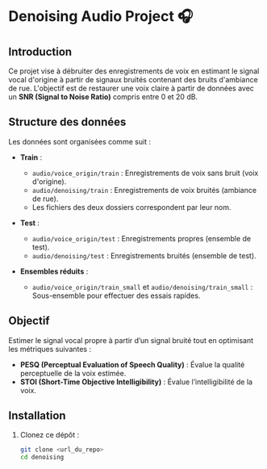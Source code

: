 # Denoising Audio Project 🎧

## Introduction
Ce projet vise à débruiter des enregistrements de voix en estimant le signal vocal d'origine à partir de signaux bruités contenant des bruits d'ambiance de rue. L'objectif est de restaurer une voix claire à partir de données avec un **SNR (Signal to Noise Ratio)** compris entre 0 et 20 dB.

## Structure des données
Les données sont organisées comme suit :  
- **Train** :  
  - `audio/voice_origin/train` : Enregistrements de voix sans bruit (voix d'origine).  
  - `audio/denoising/train` : Enregistrements de voix bruités (ambiance de rue).  
  - Les fichiers des deux dossiers correspondent par leur nom.  

- **Test** :  
  - `audio/voice_origin/test` : Enregistrements propres (ensemble de test).  
  - `audio/denoising/test` : Enregistrements bruités (ensemble de test).  

- **Ensembles réduits** :  
  - `audio/voice_origin/train_small` et `audio/denoising/train_small` : Sous-ensemble pour effectuer des essais rapides.

## Objectif
Estimer le signal vocal propre à partir d’un signal bruité tout en optimisant les métriques suivantes :  
- **PESQ (Perceptual Evaluation of Speech Quality)** : Évalue la qualité perceptuelle de la voix estimée.  
- **STOI (Short-Time Objective Intelligibility)** : Évalue l’intelligibilité de la voix.

## Installation
1. Clonez ce dépôt :  
   ```bash
   git clone <url_du_repo>
   cd denoising
   ```
